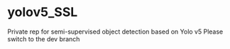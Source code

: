 # yolov5_SSL
Private rep for semi-supervised object detection based on Yolo v5
Please switch to the dev branch
